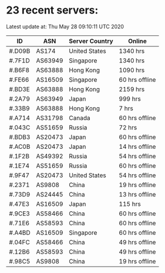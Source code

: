 # 23 recent servers:

Latest update at: Thu May 28 09:10:11 UTC 2020

| ID | ASN | Server Country | Online |
| -- | --- | -------------- | ------ |
| #.D09B | AS174 | United States | 1340 hrs |
| #.7F1D | AS63949 | Singapore | 1340 hrs |
| #.B6F8 | AS63888 | Hong Kong | 1090 hrs |
| #.FE66 | AS16509 | Singapore | 60 hrs offline |
| #.BD3E | AS63888 | Hong Kong | 2159 hrs |
| #.2A79 | AS63949 | Japan | 999 hrs |
| #.33B9 | AS63888 | Hong Kong | 7 hrs |
| #.A714 | AS31798 | Canada | 60 hrs offline |
| #.043C | AS51659 | Russia | 72 hrs |
| #.BDB3 | AS20473 | Japan | 60 hrs offline |
| #.AC0B | AS20473 | Japan | 14 hrs offline |
| #.1F2B | AS49392 | Russia | 54 hrs offline |
| #.1E74 | AS51659 | Russia | 60 hrs offline |
| #.9F47 | AS20473 | United States | 54 hrs offline |
| #.2371 | AS9808 | China | 19 hrs offline |
| #.73D9 | AS24445 | China | 13 hrs offline |
| #.47E3 | AS16509 | Japan | 115 hrs |
| #.9CE3 | AS58466 | China | 60 hrs offline |
| #.71E6 | AS58593 | China | 60 hrs offline |
| #.A4BD | AS16509 | Singapore | 60 hrs offline |
| #.04FC | AS58466 | China | 49 hrs offline |
| #.12B6 | AS58593 | China | 49 hrs offline |
| #.98C5 | AS9808 | China | 19 hrs offline |

